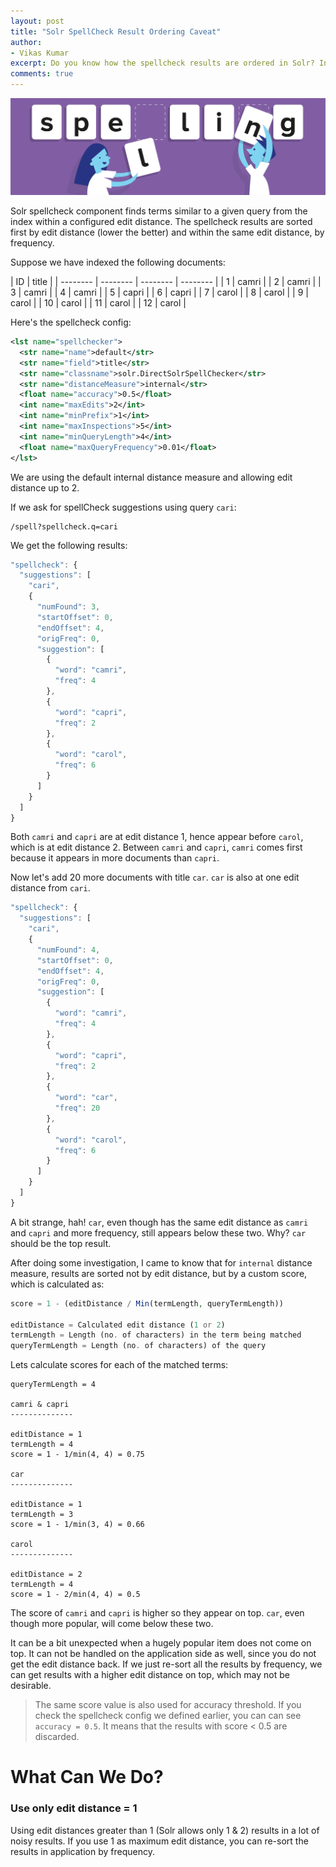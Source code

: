 ```yaml
---
layout: post
title: "Solr SpellCheck Result Ordering Caveat"
author:
- Vikas Kumar
excerpt: Do you know how the spellcheck results are ordered in Solr? In this post, I explore some caveats in the ordering of spellcheck results that can stump new users (and probably some experts too).
comments: true
---
```


<img src='/assets/spelling2.gif' width='940' />

Solr spellcheck component finds terms similar to a given query from the index within a configured edit distance. The spellcheck results are sorted first by edit distance (lower the better) and within the same edit distance, by frequency.

Suppose we have indexed the following documents:

|  ID | title |
| -------- | -------- | -------- | -------- |
| 1     | camri     |
| 2     | camri     |
| 3     | camri     |
| 4     | camri     |
| 5     | capri     |
| 6     | capri     |
| 7     | carol     |
| 8     | carol     |
| 9     | carol     |
| 10     | carol     |
| 11     | carol     |
| 12     | carol     |

Here's the spellcheck config:

```xml
<lst name="spellchecker">
  <str name="name">default</str>
  <str name="field">title</str>
  <str name="classname">solr.DirectSolrSpellChecker</str>
  <str name="distanceMeasure">internal</str>
  <float name="accuracy">0.5</float>
  <int name="maxEdits">2</int>
  <int name="minPrefix">1</int>
  <int name="maxInspections">5</int>
  <int name="minQueryLength">4</int>
  <float name="maxQueryFrequency">0.01</float>
</lst>
```

We are using the default internal distance measure and allowing edit distance up to 2.

If we ask for spellCheck suggestions using query `cari`:

```
/spell?spellcheck.q=cari
```

We get the following results:

```javascript
"spellcheck": {
  "suggestions": [
    "cari",
    {
      "numFound": 3,
      "startOffset": 0,
      "endOffset": 4,
      "origFreq": 0,
      "suggestion": [
        {
          "word": "camri",
          "freq": 4
        },
        {
          "word": "capri",
          "freq": 2
        },
        {
          "word": "carol",
          "freq": 6
        }
      ]
    }
  ]
}
```

Both `camri` and `capri` are at edit distance 1, hence appear before `carol`, which is at edit distance 2. Between `camri` and `capri`, `camri` comes first because it appears in more documents than `capri`.

Now let's add 20 more documents with title `car`. `car` is also at one edit distance from `cari`.

```javascript
"spellcheck": {
  "suggestions": [
    "cari",
    {
      "numFound": 4,
      "startOffset": 0,
      "endOffset": 4,
      "origFreq": 0,
      "suggestion": [
        {
          "word": "camri",
          "freq": 4
        },
        {
          "word": "capri",
          "freq": 2
        },
        {
          "word": "car",
          "freq": 20
        },
        {
          "word": "carol",
          "freq": 6
        }
      ]
    }
  ]
}
```

A bit strange, hah! `car`, even though has the same edit distance as `camri` and `capri` and more frequency, still appears below these two. Why? `car` should be the top result.

After doing some investigation, I came to know that for `internal` distance measure, results are sorted not by edit distance, but by a custom score, which is calculated as:

```php
score = 1 - (editDistance / Min(termLength, queryTermLength))

editDistance = Calculated edit distance (1 or 2)
termLength = Length (no. of characters) in the term being matched
queryTermLength = Length (no. of characters) of the query
```

Lets calculate scores for each of the matched terms:

```
queryTermLength = 4

camri & capri
--------------

editDistance = 1
termLength = 4
score = 1 - 1/min(4, 4) = 0.75

car
--------------

editDistance = 1
termLength = 3
score = 1 - 1/min(3, 4) = 0.66

carol
--------------

editDistance = 2
termLength = 4
score = 1 - 2/min(4, 4) = 0.5

```

The score of `camri` and `capri` is higher so they appear on top. `car`, even though more popular, will come below these two.

It can be a bit unexpected when a hugely popular item does not come on top. It can not be handled on the application side as well, since you do not get the edit distance back. If we just re-sort all the results by frequency, we can get results with a higher edit distance on top, which may not be desirable.

> The same score value is also used for accuracy threshold. If you check the spellcheck config we defined earlier, you can can see `accuracy = 0.5`. It means that the results with score < 0.5 are discarded.

# What Can We Do?

### Use only edit distance = 1

Using edit distances greater than 1 (Solr allows only 1 & 2) results in a lot of noisy results. If you use 1 as maximum edit distance, you can re-sort the results in application by frequency.
